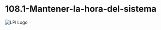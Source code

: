 # 108.1-Mantener-la-hora-del-sistema
![LPI Logo](../../../wallpaper/diogenes_linux "Buscando al hombre nuevo")

